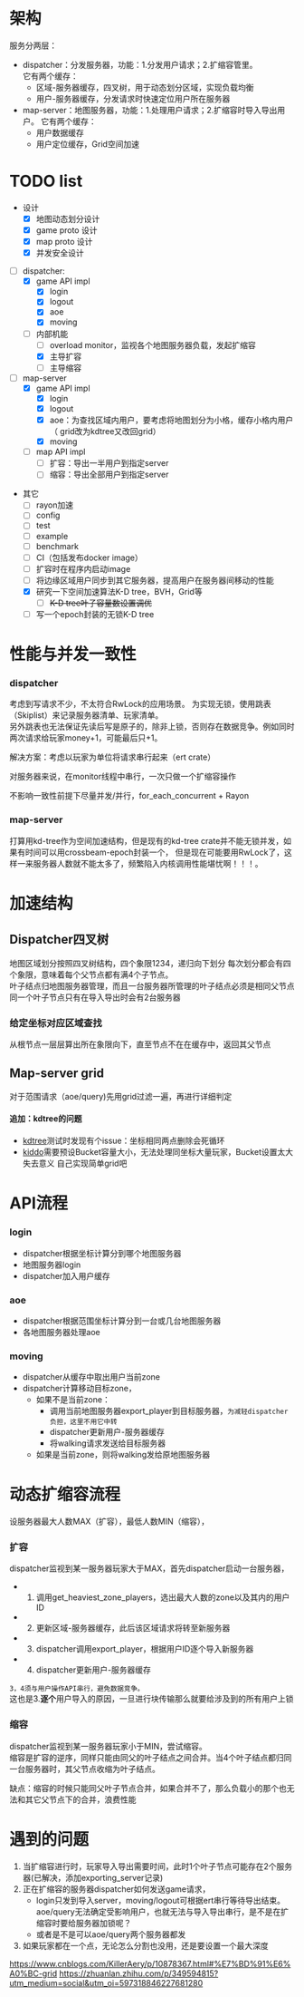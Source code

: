 # 架构
服务分两层：
* dispatcher：分发服务器，功能：1.分发用户请求；2.扩缩容管里。  
  它有两个缓存：
  * 区域-服务器缓存，四叉树，用于动态划分区域，实现负载均衡
  * 用户-服务器缓存，分发请求时快速定位用户所在服务器
* map-server：地图服务器，功能：1.处理用户请求；2.扩缩容时导入导出用户。
  它有两个缓存： 
  * 用户数据缓存
  * 用户定位缓存，Grid空间加速
  
# TODO list
- 设计
  - [x] 地图动态划分设计
  - [x] game proto 设计
  - [x] map proto 设计
  - [x] 并发安全设计
- [ ] dispatcher: 
  - [x] game API impl
    - [x] login
    - [x] logout
    - [x] aoe
    - [x] moving
  - [ ] 内部机能
    - [ ] overload monitor，监视各个地图服务器负载，发起扩缩容
    - [x] 主导扩容
    - [ ] 主导缩容
- [ ] map-server
  - [x] game API impl
    - [x] login
    - [x] logout
    - [x] aoe：为查找区域内用户，要考虑将地图划分为小格，缓存小格内用户（ grid改为kdtree又改回grid）
    - [x] moving
  - [ ] map API impl
    - [ ] 扩容：导出一半用户到指定server
    - [ ] 缩容：导出全部用户到指定server
- 其它
  - [ ] rayon加速
  - [ ] config
  - [ ] test
  - [ ] example
  - [ ] benchmark
  - [ ] CI（包括发布docker image）
  - [ ] 扩容时在程序内启动image
  - [ ] 将边缘区域用户同步到其它服务器，提高用户在服务器间移动的性能
  - [x] 研究一下空间加速算法K-D tree，BVH，Grid等  
    - [ ] ~~K-D tree叶子容量数设置调优~~
  - [ ] 写一个epoch封装的无锁K-D tree

# 性能与并发一致性
### dispatcher
考虑到写请求不少，不太符合RwLock的应用场景。
为实现无锁，使用跳表（Skiplist）来记录服务器清单、玩家清单。  
另外跳表也无法保证先读后写是原子的，除非上锁，否则存在数据竞争。例如同时两次请求给玩家money+1，可能最后只+1。  
  
解决方案：考虑以玩家为单位将请求串行起来（ert crate）  

对服务器来说，在monitor线程中串行，一次只做一个扩缩容操作

不影响一致性前提下尽量并发/并行，for_each_concurrent + Rayon

### map-server
打算用kd-tree作为空间加速结构，但是现有的kd-tree crate并不能无锁并发，如果有时间可以用crossbeam-epoch封装一个，
但是现在可能要用RwLock了，这样一来服务器人数就不能太多了，频繁陷入内核调用性能堪忧啊！！！。

# 加速结构
## Dispatcher四叉树
地图区域划分按照四叉树结构，四个象限1234，递归向下划分 
每次划分都会有四个象限，意味着每个父节点都有满4个子节点。  
叶子结点归地图服务器管理，而且一台服务器所管理的叶子结点必须是相同父节点
同一个叶子节点只有在导入导出时会有2台服务器
### 给定坐标对应区域查找
从根节点一层层算出所在象限向下，直至节点不在在缓存中，返回其父节点

## Map-server grid
对于范围请求（aoe/query)先用grid过滤一遍，再进行详细判定
#### 追加：kdtree的问题
* [kdtree](https://crates.io/crates/kdtree)测试时发现有个issue：坐标相同两点删除会死循环
* [kiddo](https://crates.io/crates/kiddo)需要预设Bucket容量大小，无法处理同坐标大量玩家，Bucket设置太大失去意义
自己实现简单grid吧

# API流程
### login
* dispatcher根据坐标计算分到哪个地图服务器
* 地图服务器login
* dispatcher加入用户缓存

### aoe
* dispatcher根据范围坐标计算分到一台或几台地图服务器
* 各地图服务器处理aoe

### moving
* dispatcher从缓存中取出用户当前zone
* dispatcher计算移动目标zone，
  * 如果不是当前zone：
    * 调用当前地图服务器export_player到目标服务器，`为减轻dispatcher负担，这里不用它中转`
    * dispatcher更新用户-服务器缓存
    * 将walking请求发送给目标服务器
  * 如果是当前zone，则将walking发给原地图服务器

# 动态扩缩容流程
设服务器最大人数MAX（扩容），最低人数MIN（缩容），  

### 扩容
dispatcher监视到某一服务器玩家大于MAX，首先dispatcher启动一台服务器，
* 1. 调用get_heaviest_zone_players，选出最大人数的zone以及其内的用户ID
* 2. 更新区域-服务器缓存，此后该区域请求将转至新服务器
* 3. dispatcher调用export_player，根据用户ID逐个导入新服务器
* 4. dispatcher更新用户-服务器缓存

`3，4须与用户操作API串行，避免数据竞争。`  
这也是3.**逐个**用户导入的原因，一旦进行块传输那么就要给涉及到的所有用户上锁

### 缩容
dispatcher监视到某一服务器玩家小于MIN，尝试缩容。  
缩容是扩容的逆序，同样只能由同父的叶子结点之间合并。当4个叶子结点都归同一台服务器时，其父节点收缩为叶子结点。
  
缺点：缩容的时候只能同父叶子节点合并，如果合并不了，那么负载小的那个也无法和其它父节点下的合并，浪费性能

# 遇到的问题
1. 当扩缩容进行时，玩家导入导出需要时间，此时1个叶子节点可能存在2个服务器(已解决，添加exporting_server记录)
2. 正在扩缩容的服务器dispatcher如何发送game请求，
   * login只发到导入server，moving/logout可根据ert串行等待导出结束。aoe/query无法确定受影响用户，也就无法与导入导出串行，是不是在扩缩容时要给服务器加锁呢？
   * 或者是不是可以aoe/query两个服务器都发
3. 如果玩家都在一个点，无论怎么分割也没用，还是要设置一个最大深度

https://www.cnblogs.com/KillerAery/p/10878367.html#%E7%BD%91%E6%A0%BC-grid
https://zhuanlan.zhihu.com/p/349594815?utm_medium=social&utm_oi=597318846227681280